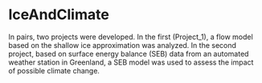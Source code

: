 # IceAndClimate

In pairs, two projects were developed. In the first (Project_1), a flow model based on the shallow ice approximation was analyzed. In the second project, based on surface energy balance (SEB) data from an automated weather station in Greenland, a SEB model was used to assess the impact of possible climate change.
